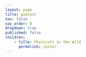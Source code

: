 ```yaml
---
layout: page
title: podcast
nav: false
nav_order: 8
dropdown: true
published: false
children:
    - title: Physicsts in the Wild
      permalink: /pitw/
---
```

